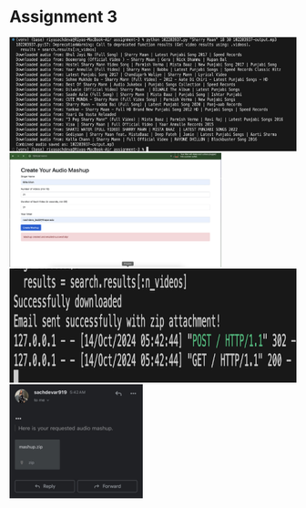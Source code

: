 # Assignment 3

<p float="left">
  <img src="cli_application.png"   height="200"/><br>
  <img src="frontend-portal.png"  height="200"/>
  <img src="email_sent_confirmation-host2client.png" height="200"/>
  <img src="zip_file_received.jpg" height="200"/>
</p>
